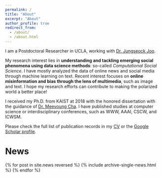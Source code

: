 ```yaml
---
permalink: /
title: "About"
excerpt: "About"
author_profile: true
redirect_from:
  - /about/
  - /about.html
---
```


I am a Postdoctoral Researcher in UCLA, working with [Dr. Jungseock Joo](http://jsjoo.com). 

My research interest lies in **understanding and tackling emerging social phenomena using data science methods**: so-called *Computational Social Science*. I have mostly analyzed the data of online news and social media through machine learning on text.
Recent interest focuses on **online misinformation and bias through the lens of multimedia**, such as image and text. I hope my research efforts can contribute to making the polarized world a better place!

I received my Ph.D. from KAIST at 2018 with the honored dissertation with the guidance of [Dr. Meeyoung Cha](https://ds.ibs.re.kr/index.php/ci/). 
I have published studies at computer science or interdisciplinary conferences, such as WWW, AAAI, CSCW, and ICWSM.

Please check the full list of publication records in my [CV](/files/kunwoo-cv.pdf) or the [Google Scholar profile](https://scholar.google.com/citations?user=xiZ1ImoAAAAJ).




# News

{% for post in site.news reversed %}
  {% include archive-single-news.html %}
{% endfor %}
